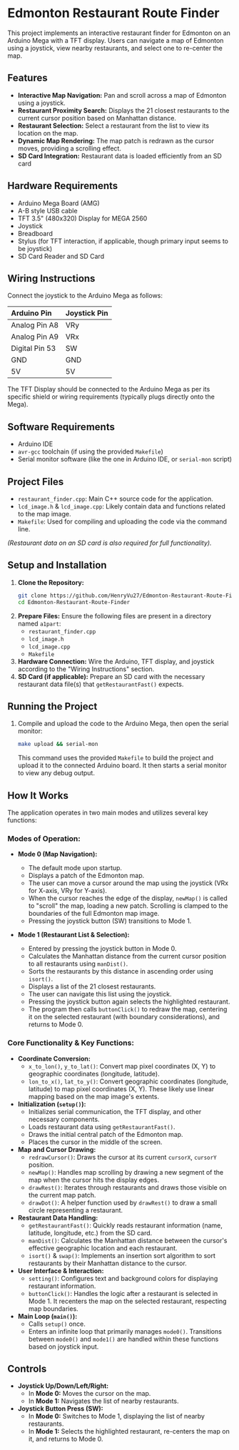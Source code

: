 # Edmonton Restaurant Route Finder

This project implements an interactive restaurant finder for Edmonton on an Arduino Mega with a TFT display. Users can navigate a map of Edmonton using a joystick, view nearby restaurants, and select one to re-center the map.

## Features

*   **Interactive Map Navigation:** Pan and scroll across a map of Edmonton using a joystick.
*   **Restaurant Proximity Search:** Displays the 21 closest restaurants to the current cursor position based on Manhattan distance.
*   **Restaurant Selection:** Select a restaurant from the list to view its location on the map.
*   **Dynamic Map Rendering:** The map patch is redrawn as the cursor moves, providing a scrolling effect.
*   **SD Card Integration:** Restaurant data is loaded efficiently from an SD card

## Hardware Requirements

*   Arduino Mega Board (AMG)
*   A-B style USB cable
*   TFT 3.5" (480x320) Display for MEGA 2560
*   Joystick
*   Breadboard
*   Stylus (for TFT interaction, if applicable, though primary input seems to be joystick)
*   SD Card Reader and SD Card
## Wiring Instructions

Connect the joystick to the Arduino Mega as follows:

| Arduino Pin      | Joystick Pin |
| :--------------- | :----------- |
| Analog Pin A8    | VRy          |
| Analog Pin A9    | VRx          |
| Digital Pin 53   | SW           |
| GND              | GND          |
| 5V               | 5V           |

The TFT Display should be connected to the Arduino Mega as per its specific shield or wiring requirements (typically plugs directly onto the Mega).

## Software Requirements

*   Arduino IDE
*   `avr-gcc` toolchain (if using the provided `Makefile`)
*   Serial monitor software (like the one in Arduino IDE, or `serial-mon` script)

## Project Files

*   `restaurant_finder.cpp`: Main C++ source code for the application.
*   `lcd_image.h` & `lcd_image.cpp`: Likely contain data and functions related to the map image.
*   `Makefile`: Used for compiling and uploading the code via the command line.

*(Restaurant data on an SD card is also required for full functionality).*

## Setup and Installation

1.  **Clone the Repository:**
    ```bash
    git clone https://github.com/HenryVu27/Edmonton-Restaurant-Route-Finder.git
    cd Edmonton-Restaurant-Route-Finder
    ```
2.  **Prepare Files:** Ensure the following files are present in a directory named `a1part`:
    *   `restaurant_finder.cpp`
    *   `lcd_image.h`
    *   `lcd_image.cpp`
    *   `Makefile`
3.  **Hardware Connection:** Wire the Arduino, TFT display, and joystick according to the "Wiring Instructions" section.
4.  **SD Card (if applicable):** Prepare an SD card with the necessary restaurant data file(s) that `getRestaurantFast()` expects.

## Running the Project

1.  Compile and upload the code to the Arduino Mega, then open the serial monitor:
    ```bash
    make upload && serial-mon
    ```
    This command uses the provided `Makefile` to build the project and upload it to the connected Arduino board. It then starts a serial monitor to view any debug output.

## How It Works

The application operates in two main modes and utilizes several key functions:

### Modes of Operation:

*   **Mode 0 (Map Navigation):**
    *   The default mode upon startup.
    *   Displays a patch of the Edmonton map.
    *   The user can move a cursor around the map using the joystick (VRx for X-axis, VRy for Y-axis).
    *   When the cursor reaches the edge of the display, `newMap()` is called to "scroll" the map, loading a new patch. Scrolling is clamped to the boundaries of the full Edmonton map image.
    *   Pressing the joystick button (SW) transitions to Mode 1.

*   **Mode 1 (Restaurant List & Selection):**
    *   Entered by pressing the joystick button in Mode 0.
    *   Calculates the Manhattan distance from the current cursor position to all restaurants using `manDist()`.
    *   Sorts the restaurants by this distance in ascending order using `isort()`.
    *   Displays a list of the 21 closest restaurants.
    *   The user can navigate this list using the joystick.
    *   Pressing the joystick button again selects the highlighted restaurant.
    *   The program then calls `buttonClick()` to redraw the map, centering it on the selected restaurant (with boundary considerations), and returns to Mode 0.

### Core Functionality & Key Functions:

*   **Coordinate Conversion:**
    *   `x_to_lon()`, `y_to_lat()`: Convert map pixel coordinates (X, Y) to geographic coordinates (longitude, latitude).
    *   `lon_to_x()`, `lat_to_y()`: Convert geographic coordinates (longitude, latitude) to map pixel coordinates (X, Y). These likely use linear mapping based on the map image's extents.
*   **Initialization (`setup()`):**
    *   Initializes serial communication, the TFT display, and other necessary components.
    *   Loads restaurant data using `getRestaurantFast()`.
    *   Draws the initial central patch of the Edmonton map.
    *   Places the cursor in the middle of the screen.
*   **Map and Cursor Drawing:**
    *   `redrawCursor()`: Draws the cursor at its current `cursorX`, `cursorY` position.
    *   `newMap()`: Handles map scrolling by drawing a new segment of the map when the cursor hits the display edges.
    *   `drawRest()`: Iterates through restaurants and draws those visible on the current map patch.
    *   `drawDot()`: A helper function used by `drawRest()` to draw a small circle representing a restaurant.
*   **Restaurant Data Handling:**
    *   `getRestaurantFast()`: Quickly reads restaurant information (name, latitude, longitude, etc.) from the SD card.
    *   `manDist()`: Calculates the Manhattan distance between the cursor's effective geographic location and each restaurant.
    *   `isort()` & `swap()`: Implements an insertion sort algorithm to sort restaurants by their Manhattan distance to the cursor.
*   **User Interface & Interaction:**
    *   `setting()`: Configures text and background colors for displaying restaurant information.
    *   `buttonClick()`: Handles the logic after a restaurant is selected in Mode 1. It recenters the map on the selected restaurant, respecting map boundaries.
*   **Main Loop (`main()`):**
    *   Calls `setup()` once.
    *   Enters an infinite loop that primarily manages `mode0()`. Transitions between `mode0()` and `mode1()` are handled within these functions based on joystick input.

## Controls

*   **Joystick Up/Down/Left/Right:**
    *   In **Mode 0:** Moves the cursor on the map.
    *   In **Mode 1:** Navigates the list of nearby restaurants.
*   **Joystick Button Press (SW):**
    *   In **Mode 0:** Switches to Mode 1, displaying the list of nearby restaurants.
    *   In **Mode 1:** Selects the highlighted restaurant, re-centers the map on it, and returns to Mode 0.
